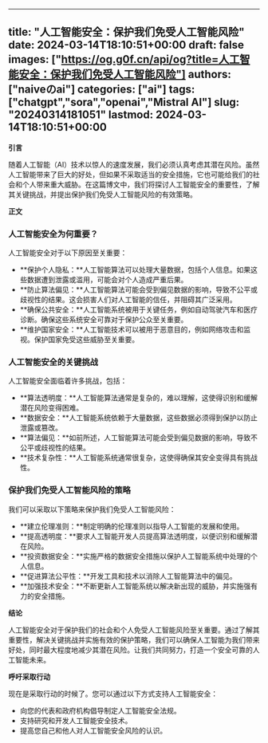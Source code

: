 
---
title: "人工智能安全：保护我们免受人工智能风险"
date: 2024-03-14T18:10:51+00:00
draft: false
images: ["https://og.g0f.cn/api/og?title=人工智能安全：保护我们免受人工智能风险"]
authors: ["naiveのai"]
categories: ["ai"]
tags: ["chatgpt","sora","openai","Mistral AI"]
slug: "20240314181051"
lastmod: 2024-03-14T18:10:51+00:00
---
**引言**

随着人工智能（AI）技术以惊人的速度发展，我们必须认真考虑其潜在风险。虽然人工智能带来了巨大的好处，但如果不采取适当的安全措施，它也可能给我们的社会和个人带来重大威胁。在这篇博文中，我们将探讨人工智能安全的重要性，了解其关键挑战，并提出保护我们免受人工智能风险的有效策略。

**正文**

### 人工智能安全为何重要？

人工智能安全对于以下原因至关重要：

* **保护个人隐私：**人工智能算法可以处理大量数据，包括个人信息。如果这些数据遭到泄露或滥用，可能会对个人造成严重后果。
* **防止算法偏见：**人工智能算法可能会受到偏见数据的影响，导致不公平或歧视性的结果。这会损害人们对人工智能的信任，并阻碍其广泛采用。
* **确保公共安全：**人工智能系统被用于关键任务，例如自动驾驶汽车和医疗诊断。确保这些系统安全可靠对于保护公众至关重要。
* **维护国家安全：**人工智能技术可以被用于恶意目的，例如网络攻击和监视。保护国家免受这些威胁至关重要。

### 人工智能安全的关键挑战

人工智能安全面临着许多挑战，包括：

* **算法透明度：**人工智能算法通常是复杂的，难以理解，这使得识别和缓解潜在风险变得困难。
* **数据安全：**人工智能系统依赖于大量数据，这些数据必须得到保护以防止泄露或篡改。
* **算法偏见：**如前所述，人工智能算法可能会受到偏见数据的影响，导致不公平或歧视性的结果。
* **技术复杂性：**人工智能系统通常很复杂，这使得确保其安全变得具有挑战性。

### 保护我们免受人工智能风险的策略

我们可以采取以下策略来保护我们免受人工智能风险：

* **建立伦理准则：**制定明确的伦理准则以指导人工智能的发展和使用。
* **提高透明度：**要求人工智能开发人员提高算法透明度，以便识别和缓解潜在风险。
* **投资数据安全：**实施严格的数据安全措施以保护人工智能系统中处理的个人信息。
* **促进算法公平性：**开发工具和技术以消除人工智能算法中的偏见。
* **加强技术安全：**不断更新人工智能系统以解决新出现的威胁，并实施强有力的安全措施。

**结论**

人工智能安全对于保护我们的社会和个人免受人工智能风险至关重要。通过了解其重要性，解决关键挑战并实施有效的保护策略，我们可以确保人工智能为我们带来好处，同时最大程度地减少其潜在风险。让我们共同努力，打造一个安全可靠的人工智能未来。

**呼吁采取行动**

现在是采取行动的时候了。您可以通过以下方式支持人工智能安全：

* 向您的代表和政府机构倡导制定人工智能安全法规。
* 支持研究和开发人工智能安全技术。
* 提高您自己和他人对人工智能安全风险的认识。